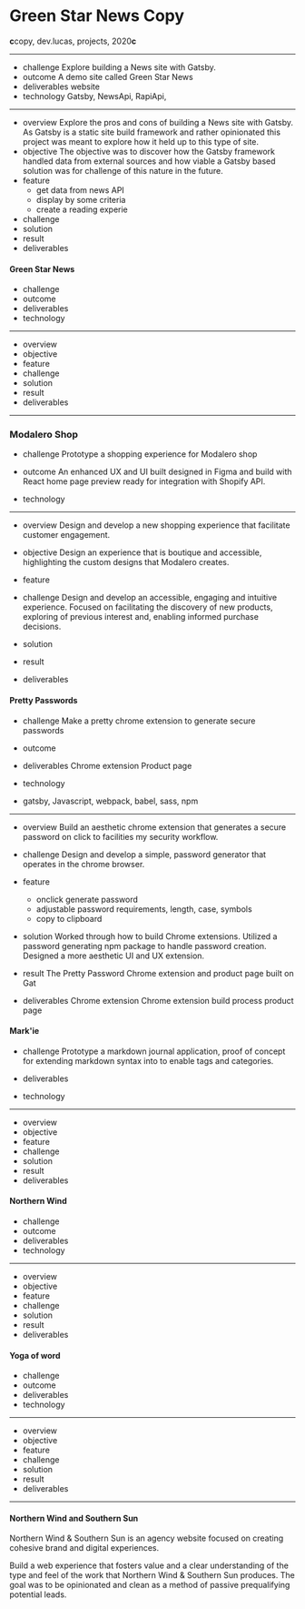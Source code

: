 # Green Star News Copy

**c**copy, dev.lucas, projects, 2020**c**

---

- challenge
  Explore building a News site with Gatsby.
- outcome
  A demo site called Green Star News
- deliverables
  website
- technology
  Gatsby, NewsApi, RapiApi,

---

- overview
  Explore the pros and cons of building a News site with Gatsby. As Gatsby is a static site build framework and rather opinionated this project was meant to explore how it held up to this type of site.
- objective
  The objective was to discover how the Gatsby framework handled data from external sources and how viable a Gatsby based solution was for challenge of this nature in the future.
- feature
  - get data from news API
  - display by some criteria
  - create a reading experie
- challenge
- solution
- result
- deliverables

#### Green Star News

- challenge
- outcome
- deliverables
- technology

---

- overview
- objective
- feature
- challenge
- solution
- result
- deliverables

---

### Modalero Shop

- challenge
  Prototype a shopping experience for Modalero shop
- outcome
  An enhanced UX and UI built designed in Figma and build with React home page preview ready for integration with Shopify API.

- technology

---

- overview
  Design and develop a new shopping experience that facilitate customer engagement.
- objective
  Design an experience that is boutique and accessible, highlighting the custom designs that Modalero creates.
- feature

- challenge
  Design and develop an accessible, engaging and intuitive experience. Focused on facilitating the discovery of new products, exploring of previous interest and, enabling informed purchase decisions.

- solution
- result

- deliverables

#### Pretty Passwords

- challenge
  Make a pretty chrome extension to generate secure passwords
- outcome

- deliverables
  Chrome extension
  Product page
- technology
- gatsby, Javascript, webpack, babel, sass, npm

---

- overview
  Build an aesthetic chrome extension that generates a secure password on click to facilities my security workflow.
- challenge
  Design and develop a simple, password generator that operates in the chrome browser.

- feature
  - onclick generate password
  - adjustable password requirements, length, case, symbols
  - copy to clipboard
- solution
  Worked through how to build Chrome extensions. Utilized a password generating npm package to handle password creation. Designed a more aesthetic UI and UX extension.
- result
  The Pretty Password Chrome extension and product page built on Gat
- deliverables
  Chrome extension
  Chrome extension build process
  product page

#### Mark'ie

- challenge
  Prototype a markdown journal application, proof of concept for extending markdown syntax into to enable tags and categories.

- deliverables
- technology

---

- overview
- objective
- feature
- challenge
- solution
- result
- deliverables

#### Northern Wind

- challenge
- outcome
- deliverables
- technology

---

- overview
- objective
- feature
- challenge
- solution
- result
- deliverables

#### Yoga of word

- challenge
- outcome
- deliverables
- technology

---

- overview
- objective
- feature
- challenge
- solution
- result
- deliverables

---

#### Northern Wind and Southern Sun

Northern Wind & Southern Sun is an agency website focused on creating cohesive brand and digital experiences.

Build a web experience that fosters value and a clear understanding of the type and feel of the work that Northern Wind & Southern Sun produces. The goal was to be opinionated and clean as a method of passive prequalifying potential leads.
